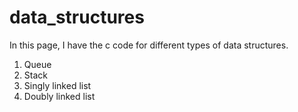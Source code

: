 # data_structures

In this page, I have the c code for different types of data structures.

1. Queue
2. Stack
3. Singly linked list
4. Doubly linked list
